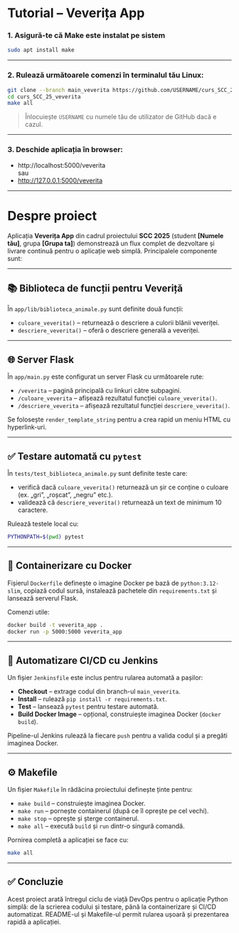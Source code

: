 # Tutorial – Veverița App

### 1. Asigură-te că Make este instalat pe sistem
```bash
sudo apt install make
```

---

### 2. Rulează următoarele comenzi în terminalul tău Linux:

```bash
git clone --branch main_veverita https://github.com/USERNAME/curs_SCC_25_veverita.git
cd curs_SCC_25_veverita
make all
```

> Înlocuiește `USERNAME` cu numele tău de utilizator de GitHub dacă e cazul.

---

### 3. Deschide aplicația în browser:

- http://localhost:5000/veverita  
  sau  
- http://127.0.0.1:5000/veverita

---

# Despre proiect

Aplicația **Veverița App** din cadrul proiectului **SCC 2025** (student **[Numele tău]**, grupa **[Grupa ta]**) demonstrează un flux complet de dezvoltare și livrare continuă pentru o aplicație web simplă. Principalele componente sunt:

---

## 📚 Biblioteca de funcții pentru Veveriță

În `app/lib/biblioteca_animale.py` sunt definite două funcții:

- `culoare_veverita()` – returnează o descriere a culorii blănii veveriței.
- `descriere_veverita()` – oferă o descriere generală a veveriței.

---

## 🌐 Server Flask

În `app/main.py` este configurat un server Flask cu următoarele rute:

- `/veverita` – pagină principală cu linkuri către subpagini.
- `/culoare_veverita` – afișează rezultatul funcției `culoare_veverita()`.
- `/descriere_veverita` – afișează rezultatul funcției `descriere_veverita()`.

Se folosește `render_template_string` pentru a crea rapid un meniu HTML cu hyperlink-uri.

---

## ✅ Testare automată cu `pytest`

În `tests/test_biblioteca_animale.py` sunt definite teste care:

- verifică dacă `culoare_veverita()` returnează un șir ce conține o culoare (ex. „gri”, „roșcat”, „negru” etc.).
- validează că `descriere_veverita()` returnează un text de minimum 10 caractere.

Rulează testele local cu:
```bash
PYTHONPATH=$(pwd) pytest
```

---

## 🐳 Containerizare cu Docker

Fișierul `Dockerfile` definește o imagine Docker pe bază de `python:3.12-slim`, copiază codul sursă, instalează pachetele din `requirements.txt` și lansează serverul Flask.

Comenzi utile:

```bash
docker build -t veverita_app .
docker run -p 5000:5000 veverita_app
```

---

## 🔁 Automatizare CI/CD cu Jenkins

Un fișier `Jenkinsfile` este inclus pentru rularea automată a pașilor:

- **Checkout** – extrage codul din branch-ul `main_veverita`.
- **Install** – rulează `pip install -r requirements.txt`.
- **Test** – lansează `pytest` pentru testare automată.
- **Build Docker Image** – opțional, construiește imaginea Docker (`docker build`).

Pipeline-ul Jenkins rulează la fiecare `push` pentru a valida codul și a pregăti imaginea Docker.

---

## ⚙️ Makefile

Un fișier `Makefile` în rădăcina proiectului definește ținte pentru:

- `make build` – construiește imaginea Docker.
- `make run` – pornește containerul (după ce îl oprește pe cel vechi).
- `make stop` – oprește și șterge containerul.
- `make all` – execută `build` și `run` dintr-o singură comandă.

Pornirea completă a aplicației se face cu:

```bash
make all
```

---

## ✅ Concluzie

Acest proiect arată întregul ciclu de viață DevOps pentru o aplicație Python simplă: de la scrierea codului și testare, până la containerizare și CI/CD automatizat. README-ul și Makefile-ul permit rularea ușoară și prezentarea rapidă a aplicației.
